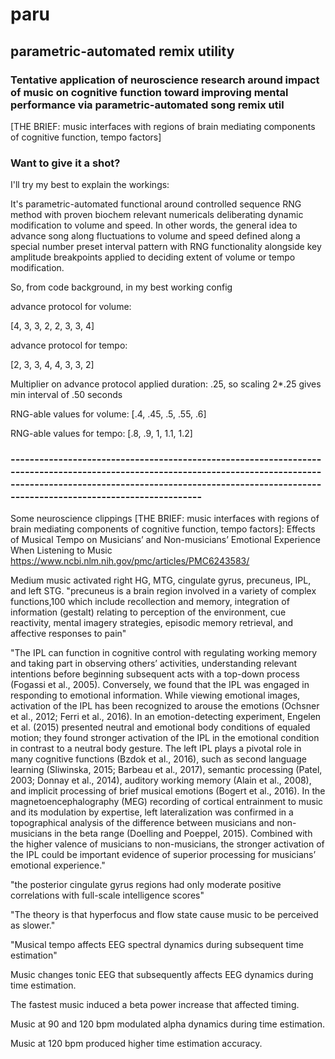 # paru
## parametric-automated remix utility

### Tentative application of neuroscience research around impact of music on cognitive function toward improving mental performance via parametric-automated song remix util
[THE BRIEF: music interfaces with regions of brain mediating components of cognitive function, tempo factors]

### Want to give it a shot?

I'll try my best to explain the workings:

It's parametric-automated functional around controlled sequence RNG method with proven biochem relevant numericals deliberating dynamic modification to volume and speed. In other words, the general idea to advance song along fluctuations to volume and speed defined along a special number preset interval pattern with RNG functionality alongside key amplitude breakpoints applied to deciding extent of volume or tempo modification.

So, from code background, in my best working config

advance protocol for volume:

[4, 3, 3, 2, 2, 3, 3, 4]

advance protocol for tempo:

[2, 3, 3, 4, 4, 3, 3, 2]

Multiplier on advance protocol applied duration: .25, so scaling 2*.25 gives min interval of .50 seconds

RNG-able values for volume: [.4, .45, .5, .55, .6]

RNG-able values for tempo: [.8, .9, 1, 1.1, 1.2]
### -------------------------------------------------------------------------------------------------------------------------------------------------------------------------------------------------------------------------------------------

Some neuroscience clippings [THE BRIEF: music interfaces with regions of brain mediating components of cognitive function, tempo factors]:
Effects of Musical Tempo on Musicians’ and Non-musicians’ Emotional Experience When Listening to Music https://www.ncbi.nlm.nih.gov/pmc/articles/PMC6243583/

Medium music activated right HG, MTG, cingulate gyrus, precuneus, IPL, and left STG. "precuneus is a brain region involved in a variety of complex functions,100 which include recollection and memory, integration of information (gestalt) relating to perception of the environment, cue reactivity, mental imagery strategies, episodic memory retrieval, and affective responses to pain"

"The IPL can function in cognitive control with regulating working memory and taking part in observing others’ activities, understanding relevant intentions before beginning subsequent acts with a top-down process (Fogassi et al., 2005). Conversely, we found that the IPL was engaged in responding to emotional information. While viewing emotional images, activation of the IPL has been recognized to arouse the emotions (Ochsner et al., 2012; Ferri et al., 2016). In an emotion-detecting experiment, Engelen et al. (2015) presented neutral and emotional body conditions of equaled motion; they found stronger activation of the IPL in the emotional condition in contrast to a neutral body gesture. The left IPL plays a pivotal role in many cognitive functions (Bzdok et al., 2016), such as second language learning (Sliwinska, 2015; Barbeau et al., 2017), semantic processing (Patel, 2003; Donnay et al., 2014), auditory working memory (Alain et al., 2008), and implicit processing of brief musical emotions (Bogert et al., 2016). In the magnetoencephalography (MEG) recording of cortical entrainment to music and its modulation by expertise, left lateralization was confirmed in a topographical analysis of the difference between musicians and non-musicians in the beta range (Doelling and Poeppel, 2015). Combined with the higher valence of musicians to non-musicians, the stronger activation of the IPL could be important evidence of superior processing for musicians’ emotional experience."

"the posterior cingulate gyrus regions had only moderate positive correlations with full-scale intelligence scores"

"The theory is that hyperfocus and flow state cause music to be perceived as slower."

"Musical tempo affects EEG spectral dynamics during subsequent time estimation"

Music changes tonic EEG that subsequently affects EEG dynamics during time estimation.

The fastest music induced a beta power increase that affected timing.

Music at 90 and 120 bpm modulated alpha dynamics during time estimation.

Music at 120 bpm produced higher time estimation accuracy.
